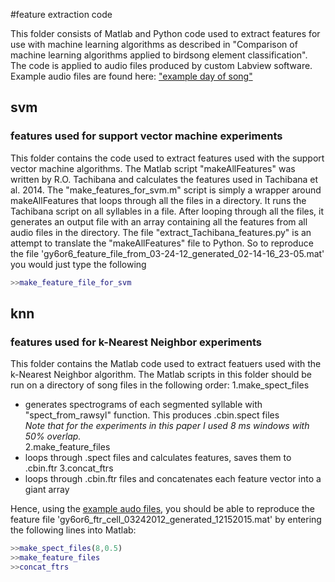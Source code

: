 #feature extraction code

This folder consists of Matlab and Python code used to extract features for use with machine learning algorithms as described in "Comparison of machine learning algorithms applied to birdsong element classification". The code is applied to audio files produced by custom Labview software. Example audio files are found here: ["example day of song"](https://drive.google.com/folderview?id=0B0BKW2mh0ySnYWhkYmV6WnNFQ1U&usp=sharing)

## svm
### features used for support vector machine experiments
This folder contains the code used to extract features used with the support vector machine algorithms. The Matlab script "makeAllFeatures" was written by R.O. Tachibana and calculates the features used in Tachibana et al. 2014. The "make_features_for_svm.m" script is simply a wrapper around makeAllFeatures that loops through all the files in a directory. It runs the Tachibana script on all syllables in a file. After looping through all the files, it generates an output file with an array containing all the features from all audio files in the directory.
The file "extract_Tachibana_features.py" is an attempt to translate the "makeAllFeatures" file to Python.
So to reproduce the file 'gy6or6_feature_file_from_03-24-12_generated_02-14-16_23-05.mat' you would just type the following
```matlab
>>make_feature_file_for_svm
```

## knn
### features used for k-Nearest Neighbor experiments
This folder contains the Matlab code used to extract featuers used with the k-Nearest Neighbor algorithm. The Matlab scripts in this folder should be run on a directory of song files in the following order:
1.make_spect_files
 * generates spectrograms of each segmented syllable with "spect_from_rawsyl" function. This produces .cbin.spect files  
 *Note that for the experiments in this paper I used 8 ms windows with 50% overlap.*  
2.make_feature_files
 * loops through .spect files and calculates features, saves them to .cbin.ftr
3.concat_ftrs
 * loops through .cbin.ftr files and concatenates each feature vector into a giant array

Hence, using the [example audo files](https://drive.google.com/folderview?id=0B0BKW2mh0ySnYWhkYmV6WnNFQ1U&usp=sharing), you should be able to reproduce the feature file 'gy6or6_ftr_cell_03242012_generated_12152015.mat' by entering the following lines into Matlab:
```matlab
>>make_spect_files(8,0.5)
>>make_feature_files
>>concat_ftrs
```
